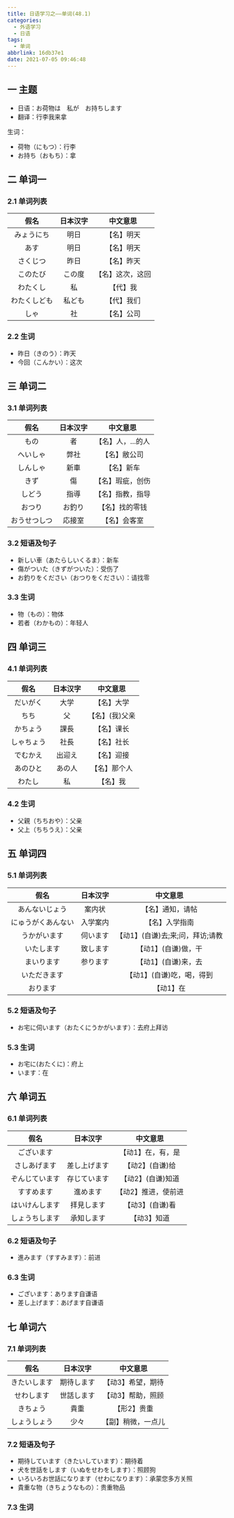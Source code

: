 ```yaml
---
title: 日语学习之——单词(48.1)
categories:
  - 外语学习
  - 日语
tags:
  - 单词
abbrlink: 16db37e1
date: 2021-07-05 09:46:48
---
```

## 一 主题

* 日语：お荷物は　私が　お持ちします
* 翻译：行李我来拿

<!--more-->

生词：

* 荷物（にもつ）：行李
* お持ち（おもち）：拿

## 二 单词一

### 2.1 单词列表

|     假名     | 日本汉字 |     中文意思     |
| :----------: | :------: | :--------------: |
|  みょうにち  |   明日   |    【名】明天    |
|     あす     |   明日   |    【名】明天    |
|   さくじつ   |   昨日   |    【名】昨天    |
|   このたび   |  この度  | 【名】这次，这回 |
|   わたくし   |    私    |     【代】我     |
| わたくしども |  私ども  |    【代】我们    |
|     しゃ     |    社    |    【名】公司    |

### 2.2 生词

* 昨日（きのう）：昨天
* 今回（こんかい）：这次

## 三 单词二

### 3.1 单词列表

|     假名     | 日本汉字 |     中文意思      |
| :----------: | :------: | :---------------: |
|     もの     |    者    | 【名】人，...的人 |
|   へいしゃ   |   弊社   |   【名】敝公司    |
|   しんしゃ   |   新車   |    【名】新车     |
|     きず     |    傷    | 【名】瑕疵，创伤  |
|    しどう    |   指導   | 【名】指教，指导  |
|    おつり    |  お釣り  |  【名】找的零钱   |
| おうせつしつ |  応接室  |   【名】会客室    |

### 3.2 短语及句子

* 新しい車（あたらしいくるま）：新车
* 傷がついた（きずがついた）：受伤了
* お釣りをください（おつりをください）：请找零

### 3.3 生词

* 物（もの）：物体
* 若者（わかもの）：年轻人

## 四 单词三

### 4.1 单词列表

|    假名    | 日本汉字 |    中文意思     |
| :--------: | :------: | :-------------: |
|  だいがく  |   大学   |   【名】大学    |
|    ちち    |    父    | 【名】\(我)父亲 |
|  かちょう  |   課長   |   【名】课长    |
| しゃちょう |   社長   |   【名】社长    |
|  でむかえ  |  出迎え  |   【名】迎接    |
|  あのひと  |  あの人  |  【名】那个人   |
|   わたし   |    私    |    【名】我     |

### 4.2 生词

* 父親（ちちおや）：父亲
* 父上（ちちうえ）：父亲

## 五 单词四

### 5.1 单词列表

|        假名        | 日本汉字 |             中文意思              |
| :----------------: | :------: | :-------------------------------: |
|   あんないじょう   |  案内状  |         【名】通知，请帖          |
| にゅうがくあんない | 入学案内 |          【名】入学指南           |
|    うかがいます    | 伺います | 【动1】\(自谦)去;来;问，拜访;请教 |
|     いたします     | 致します |       【动1】\(自谦)做，干        |
|     まいります     | 参ります |       【动1】\(自谦)来，去        |
|    いただきます    |          |    【动1】\(自谦)吃，喝，得到     |
|      おります      |          |             【动1】在             |

### 5.2 短语及句子

* お宅に伺います（おたくにうかがいます）：去府上拜访

### 5.3 生词

* お宅に(おたくに)：府上
* います：在

## 六 单词五

### 6.1 单词列表

|      假名      |   日本汉字   |      中文意思       |
| :------------: | :----------: | :-----------------: |
|   ございます   |              |  【动1】在，有，是  |
|  さしあげます  | 差し上げます |  【动2】\(自谦)给   |
| ぞんじています | 存じています | 【动2】\(自谦)知道  |
|   すすめます   |   進めます   | 【动2】推进，使前进 |
| はいけんします |  拝見します  |  【动3】\(自谦)看   |
| しょうちします |  承知します  |     【动3】知道     |

### 6.2 短语及句子

* 進みます（すすみます）：前进

### 6.3 生词

* ございます：あります自谦语
* 差し上げます：あげます自谦语

## 七 单词六

### 7.1 单词列表

|     假名     |  日本汉字  |      中文意思      |
| :----------: | :--------: | :----------------: |
| きたいします | 期待します | 【动3】希望，期待  |
|  せわします  | 世話します | 【动3】帮助，照顾  |
|   きちょう   |    貴重    |    【形2】贵重     |
| しょうしょう |    少々    | 【副】稍微，一点儿 |

### 7.2 短语及句子

* 期待しています（きたいしています）：期待着
* 犬を世話をします（いぬをせわをします）：照顾狗
* いろいろお世話になります（せわになります）：承蒙您多方关照
* 貴重な物（きちょうなもの）：贵重物品

### 7.3 生词

